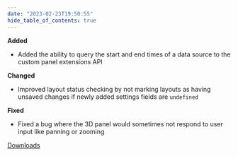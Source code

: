 ```yaml
---
date: "2023-02-23T19:50:55"
hide_table_of_contents: true
---
```


**Added**

- Added the ability to query the start and end times of a data source to the custom panel extensions API

**Changed**

- Improved layout status checking by not marking layouts as having unsaved changes if newly added settings fields are `undefined`

**Fixed**

- Fixed a bug where the 3D panel would sometimes not respond to user input like panning or zooming

[Downloads](https://github.com/foxglove/studio/releases/tag/v1.42.0)
